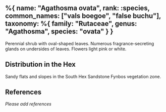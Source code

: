 %{
    name: "Agathosma ovata",
    rank: :species,
    common_names: ["vals boegoe", "false buchu"],
    taxonomy: %{
        family: "Rutaceae",
        genus: "Agathosma",
        species: "ovata"
    }
}
---

Perennial shrub with oval-shaped leaves. Numerous fragrance-secreting glands on undersides of leaves. Flowers light pink or white.

<!-- read more -->

## Distribution in the Hex

Sandy flats and slopes in the South Hex Sandstone Fynbos vegetation zone.

## References

*Please add references*